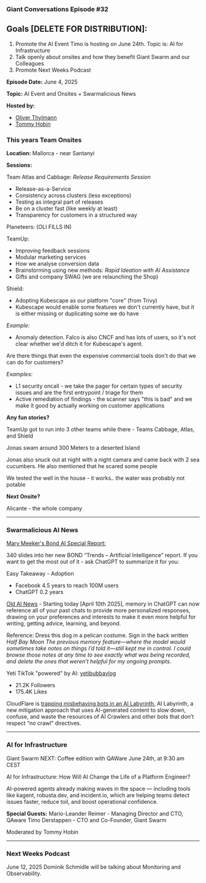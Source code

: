 ### Giant Conversations Episode #32

## Goals [DELETE FOR DISTRIBUTION]: 
1. Promote the AI Event Timo is hosting on June 24th. Topic is: AI for Infrastructure
2. Talk openly about onsites and how they benefit Giant Swarm and our Colleagues
3. Promote Next Weeks Podcast

**Episode Date:** June 4, 2025

**Topic:**
AI Event and Onsites + Swarmalicious News

**Hosted by:** 

* [Oliver Thylmann](https://www.linkedin.com/in/thylmann/)
* [Tommy Hobin](https://www.linkedin.com/in/tommy-hobin/)


### This years Team Onsites

**Location:** Mallorca - near Santanyi

**Sessions:**

Team Atlas and Cabbage: _Release Requirements Session_
- Release-as-a-Service
- Consistency across clusters (less exceptions)
- Testing as integral part of releases
- Be on a cluster fast (like weekly at least)
- Transparency for customers in a structured way

Planeteers: (OLI FILLS IN)

TeamUp: 
- Improving feedback sessions
- Modular marketing services
- How we analyse conversion data
- Brainstorming using new methods: _Rapid Ideation with AI Assistance_
- Gifts and company SWAG (we are relaunching the Shop)

Shield:

- Adopting Kubescape as our platform "core" (from Trivy)
- Kubescape would enable some features we don't currently have, but it is either missing or duplicating some we do have

_Example:_ 
- Anomaly detection. Falco is also CNCF and has lots of users, so it's not clear whether we'd ditch it for Kubescape's agent.

Are there things that even the expensive commercial tools don't do that we can do for customers?

_Examples:_
- L1 security oncall - we take the pager for certain types of security issues and are the first entrypoint / triage for them
- Active remediation of findings - the scanner says "this is bad" and we make it good by actually working on customer applications

**Any fun stories?**

TeamUp got to run into 3 other teams while there - Teams Cabbage, Atlas, and Shield

Jonas swam around 300 Meters to a deserted Island

Jonas also snuck out at night with a night camara and came back with 2 sea cucumbers. He also mentioned that he scared some people

We tested the well in the house - it works.. the water was probably not potable

**Next Onsite?**

Alicante - the whole company

------------------------------------------------------------------------------------------------------------------------------

### Swarmalicious AI News

[Mary Meeker's Bond AI Special Report:](https://www.bondcap.com/reports/tai)

340 slides into her new BOND “Trends – Artificial Intelligence” report. If you want to get the most out of it - ask ChatGPT to summarize it for you: 

Easy Takeaway - Adoption
- Facebook 4.5 years to reach 100M users
- ChatGPT 0.2 years

[Old AI News](https://simonwillison.net/2025/May/21/chatgpt-new-memory/) - Starting today [April 10th 2025], memory in ChatGPT can now reference all of your past chats to provide more personalized responses, drawing on your preferences and interests to make it even more helpful for writing, getting advice, learning, and beyond.

Reference: Dress this dog in a pelican costume. Sign in the back written _Half Bay Moon_
_The previous memory feature—where the model would sometimes take notes on things I’d told it—still kept me in control. I could browse those notes at any time to see exactly what was being recorded, and delete the ones that weren’t helpful for my ongoing prompts._

Yeti TikTok "powered" by AI: [yetibubbavlog](https://www.tiktok.com/@yetibubbavlog)
- 21.2K Followers
- 175.4K Likes

CloudFlare is [trapping misbehaving bots in an AI Labyrinth.](https://blog.cloudflare.com/ai-labyrinth/)
AI Labyrinth, a new mitigation approach that uses AI-generated content to slow down, confuse, and waste the resources of AI Crawlers and other bots that don’t respect “no crawl” directives. 

------------------------------------------------------------------------------------------------------------------------------

### AI for Infrastructure

Giant Swarm NEXT: Coffee edition with QAWare 
June 24th, at 9:30 am CEST

AI for Infrastructure: How Will AI Change the Life of a Platform Engineer?

AI-powered agents already making waves in the space — including tools like kagent, robusta.dev, and incident.io, which are helping teams detect issues faster, reduce toil, and boost operational confidence.

**Special Guests:**
Mario-Leander Reimer - Managing Director and CTO, QAware
Timo Derstappen - CTO and Co-Founder, Giant Swarm

Moderated by Tommy Hobin

------------------------------------------------------------------------------------------------------------------------------

### Next Weeks Podcast

June 12, 2025 Dominik Schmidle will be talking about Monitoring and Observability.

